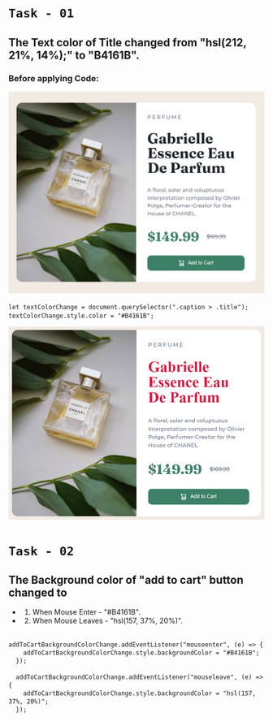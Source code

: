 # `Task - 01`

## The Text color of Title changed from "hsl(212, 21%, 14%);" to "B4161B".
### **Before applying Code:**



![](./ass9.1-before.png)


``let textColorChange = document.querySelector(".caption > .title");
textColorChange.style.color = "#B4161B";
``

![](./ass9.1-after.png)

# `Task - 02`

## The Background color of "add to cart" button changed to 
- 1. When Mouse Enter - "#B4161B".
- 2. When Mouse Leaves - "hsl(157, 37%, 20%)".


```let addToCartBackgroundColorChange = document.querySelector(".add-to-cart");

addToCartBackgroundColorChange.addEventListener("mouseenter", (e) => {
    addToCartBackgroundColorChange.style.backgroundColor = "#B4161B";
  });
  
  addToCartBackgroundColorChange.addEventListener("mouseleave", (e) => {
    addToCartBackgroundColorChange.style.backgroundColor = "hsl(157, 37%, 20%)";
  });
```  

